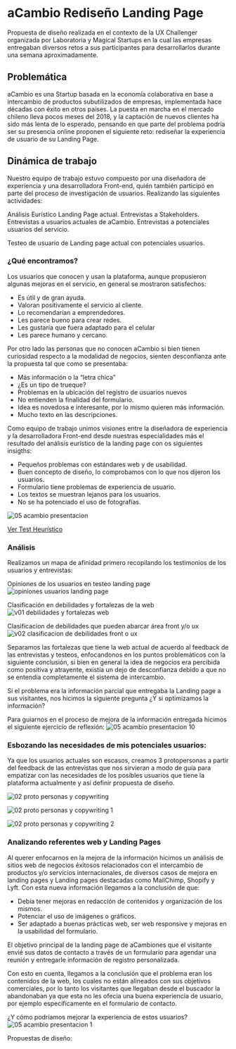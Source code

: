# aCambio Rediseño Landing Page

Propuesta de diseño realizada en el contexto de la UX Challenger organizada por Laboratoria y Magical Startups en la cual las empresas entregaban diversos retos a sus participantes para desarrollarlos durante una semana aproximadamente.

## Problemática
aCambio es una Startup basada en la economía colaborativa en base a intercambio de productos subutilizados de empresas, implementada hace décadas con éxito en otros países. La puesta en marcha en el mercado chileno lleva pocos meses del 2018, y la captación de nuevos clientes ha sido más lenta de lo esperado, pensando en que parte del problema podría ser su presencia online proponen el siguiente reto: rediseñar la experiencia de usuario de su Landing Page.

## Dinámica de trabajo
Nuestro equipo de trabajo estuvo compuesto por una diseñadora de experiencia y una desarrolladora Front-end, quién también participó en parte del proceso de investigación de usuarios. Realizando las siguientes actividades:

Análisis Eurístico Landing Page actual.
Entrevistas a Stakeholders.
Entrevistas a usuarios actuales de aCambio.
Entrevistas a potenciales usuarios del servicio.

Testeo de usuario de Landing page actual con potenciales usuarios.

### ¿Qué encontramos?

Los usuarios que conocen y usan la plataforma, aunque propusieron algunas mejoras en el servicio, en general se mostraron satisfechos:

- Es útil y de gran ayuda.
- Valoran positivamente el servicio al cliente.
- Lo recomendarían a emprendedores.
- Les parece bueno para crear redes.
- Les gustaría que fuera adaptado para el celular
- Les parece humano y cercano.

Por otro lado las personas que no conocen aCambio si bien tienen curiosidad respecto a la modalidad de negocios, sienten desconfianza ante la propuesta tal que como se presentaba:
- Más información o la “letra chica”
- ¿Es un tipo de trueque?
- Problemas en la ubicación del registro de usuarios nuevos
- No entienden la finalidad del formulario.
- Idea es novedosa e interesante, por lo mismo quieren más información.
- Mucho texto en las descripciones.

Como equipo de trabajo unimos visiones entre la diseñadora de experiencia y la desarrolladora Front-end desde nuestras especialidades más el resultado del análisis eurístico de la landing page con os siguientes insigths:

- Pequeños problemas con estándares web y de usabilidad.
- Buen concepto de diseño, lo comprobamos con lo que nos dijeron los usuarios.
- Formulario tiene problemas de experiencia de usuario.
- Los textos se muestran lejanos para los usuarios.
- No se ha potenciado el uso de fotografías.

![05 acambio presentacion](https://user-images.githubusercontent.com/32280840/45605565-4d12f380-ba14-11e8-9286-d0f4b0594477.png)

[Ver Test Heurístico](https://docs.google.com/document/d/1346A6zU6vtIx6Qka0RYsYKDTL9Qjt1WB5hqwcbhEFcI/edit?usp=sharing)

### Análisis
Realizamos un mapa de afinidad primero recopilando los testimonios de los usuarios y entrevistas:

Opiniones de los usuarios en testeo landing page
![opiniones usuarios landing page](https://user-images.githubusercontent.com/32280840/45605965-91ec5980-ba17-11e8-8c54-767da95d572a.jpg)

Clasificación en debilidades y fortalezas de la web
![v01 debilidades y fortalezas web](https://user-images.githubusercontent.com/32280840/45605973-9d3f8500-ba17-11e8-870c-9322b2935890.jpg)

Clasificacion de debilidades que pueden abarcar área front y/o ux
![v02 clasificacion de debilidades front o ux](https://user-images.githubusercontent.com/32280840/45605985-b5af9f80-ba17-11e8-85ca-1c046eb81378.jpg)

Separamos las fortalezas que tiene la web actual de acuerdo al feedback de las entrevistas y testeos, enfocandonos en los puntos problemáticos con la siguiente conclusión, si bien en general la idea de negocios era percibida como positiva y atrayente, existía un dejo de desconfianza debido a que no se entendía completamente el sistema de intercambio.

Si el problema era la información parcial que entregaba la Landing page a sus visitantes, nos hicimos la siguiente pregunta ¿Y si optimizamos la información?

Para guiarnos en el proceso de mejora de la información entregada hicimos el siguiente ejercicio de reflexión:
![05 acambio presentacion 10](https://user-images.githubusercontent.com/32280840/45605681-25705b00-ba15-11e8-9e7f-8f2de39ef0e9.png)

### Esbozando las necesidades de mis potenciales usuarios:
Ya que los usuarios actuales son escasos, creamos 3 protopersonas a partir del feedback de las entrevistas que nos sirvieran a modo  de guía para empatizar con las necesidades de los posibles usuarios que tiene la plataforma actualmente y así definir propuesta de diseño.

![02 proto personas y copywriting](https://user-images.githubusercontent.com/32280840/45605568-5308d480-ba14-11e8-93aa-11b4ffde9143.png)

![02 proto personas y copywriting 1](https://user-images.githubusercontent.com/32280840/45605571-5734f200-ba14-11e8-8987-6e6d80f4208c.png)

![02 proto personas y copywriting 2](https://user-images.githubusercontent.com/32280840/45605574-5ac87900-ba14-11e8-93fc-6132108ab419.png)

### Analizando referentes web y Landing Pages
Al querer enfocarnos en la mejora de la información hicimos un análisis de sitios web de negocios éxitosos relacionados con el intercambio de productos y/o servicios internacionales, de diversos casos de mejora en landing pages y Landing pages destacadas como MailChimp, Shopify y Lyft. Con esta nueva información llegamos a la conclusión de que:

- Debía tener mejoras en redacción de contenidos y organización de los mismos.
- Potenciar el uso de imágenes o gráficos.
- Ser adaptado a buenas prácticas web, ser web responsive y mejoras en la usabilidad del formulario.

El objetivo principal de la landing page de aCambiones que el visitante envié sus datos de contacto a través de un formulario para agendar una reunión y entregarle información de registro personalizada.

Con esto en cuenta, llegamos a la conclusión que el problema eran los contenidos de la web, los cuales no están alineados con sus objetivos comerciales, por lo tanto los visitantes que llegaban desde el buscador la abandonaban ya que esta no les ofecia una buena experiencia de usuario, por ejemplo específicamente en el formulario de contacto.

¿Y cómo podríamos mejorar la experiencia de estos usuarios? 
![05 acambio presentacion 1](https://user-images.githubusercontent.com/32280840/45605559-45534f00-ba14-11e8-9932-3d5985801bc0.png)

Propuestas de diseño:

